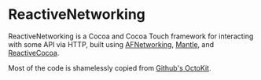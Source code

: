 # ReactiveNetworking

ReactiveNetworking is a Cocoa and Cocoa Touch framework for interacting with some API via HTTP, built using
[AFNetworking](https://github.com/AFNetworking/AFNetworking),
[Mantle](https://github.com/MantleFramework/Mantle), and
[ReactiveCocoa](https://github.com/ReactiveCocoa/ReactiveCocoa).

Most of the code is shamelessly copied from [Github's OctoKit](https://github.com/octokit/octokit.objc).
